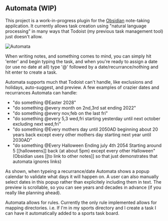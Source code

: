 ## Automata (WIP)

This project is a work-in-progress plugin for the [Obsidian](https://obsidian.md/) note-taking appilcation. It currently allows task creation using "natural language processing" in many ways that Todoist (my previous task management tool) just doesn't allow.

![Automata](https://user-images.githubusercontent.com/101308963/157764569-9759686b-511e-4820-a5de-9087bf4a69cf.gif)


When writing notes, and something comes to mind, you can simply hit 'enter' and begin typing the task, and when you're ready to assign a date (or use no date at all) type '@' followed by a date/recurrance/nothing and hit enter to create a task.

Automata supports much that Todoist can't handle, like exclusions and holidays, auto-suggest, and preview. A few examples of crazier dates and recurrances Automata can handle:
- "do something @Easter 2028"
- "do something @every month on 2nd,3rd sat ending 2022"
- "do something @every nov,feb on the last fri"
- "do something @every 5,3 wed,fri starting yesterday until next october excluding next wed,fri"
- "do something @Every mothers day until 2050AD beginning about 20 years back except every other mothers day starting next year until 2030AD"
- "do something @Every Halloween Ending july 4th 2054 Starting around 5 [[halloweens]] back (at about 5pm) except every other Halloween" (Obsidian uses [[to link to other notes]] so that just demonstrates that automata ignores links)

As shown, when typeing a recurrance/date Automata shows a popup calendar to validate what days it will happen on. A user can also manually select dates in this popup rather than explicitely including them in text. The preview is scrollable, so you can see years and decades in advance (if you really like planning ahead).

Automata allows for rules. Currently the only rule implemented allows for mapping directories. i.e. If I'm in my sports directory and I create a task I can have it automatically added to a sports task board.

